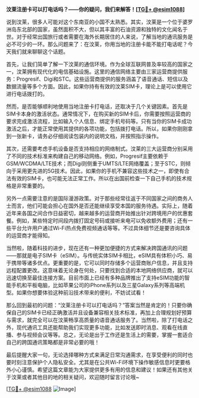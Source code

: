 **汶莱注册卡可以打电话吗？——你的疑问，我们来解答！[[TG💪+ @esim1088](https://t.me/s/esim1088)]**

说到汶莱，很多人可能对这个东南亚的小国不太熟悉。其实，汶莱是一个位于婆罗洲岛东北部的国家，虽然面积不大，但以其丰富的石油资源和独特的文化闻名于世。对于经常出国旅行或者需要在海外长期居住的人来说，了解当地的通讯服务是必不可少的一环。那么问题来了：在汶莱，你用当地的注册卡能不能打电话呢？今天我们就来聊聊这个话题。

首先，让我们简单了解一下汶莱的通信环境。作为全球互联网普及率较高的国家之一，汶莱拥有现代化的电信基础设施。这里的通信网络主要由三家运营商提供服务：Progresif、Digi和STC。这些运营商提供的服务涵盖了语音通话、短信以及数据流量等多个方面。因此，如果你持有有效的汶莱SIM卡，理论上是可以使用它进行电话拨打的。

然而，是否能够顺利地使用当地注册卡打电话，还取决于几个关键因素。首先是SIM卡本身的激活状态。通常情况下，在购买新的SIM卡后，你需要按照运营商的要求完成激活流程，比如输入个人信息、绑定手机号码等。只有当你的SIM卡成功激活之后，才能正常使用其提供的各项功能，包括拨打电话。所以，如果你刚刚拿到一张新卡，请务必仔细阅读包装内的说明文档，并按照指示操作。

其次，还需要考虑手机设备是否支持相应的网络制式。汶莱的三大运营商分别采用了不同的技术标准来构建自己的移动网络。例如，Progresif主要依赖于GSM/WCDMA/LTE技术；而Digi则侧重于UMTS/LTE网络覆盖；至于STC，则倾向于采用更先进的5G技术。因此，如果你的手机不兼容这些技术之一，即使有合法有效的SIM卡，也可能无法正常工作。所以在出国前检查一下自己手机的技术规格是非常重要的。

另外一点需要注意的是国际漫游政策。对于那些经常往返于不同国家之间的商务人士而言，他们可能会担心在国外是否还能继续享受本国的服务待遇。实际上，随着近年来各国之间合作日益密切，越来越多的运营商开始推出针对跨境用户的优惠套餐。例如，某些特定时间段内拨打固定号码或接听来电可以免收额外费用；还有一些平台允许用户通过Wi-Fi热点免费视频通话等等。不过具体细节还是要咨询具体的运营商才能得知。

当然啦，随着科技的进步，现在还有一种更加便捷的方式来解决跨国通讯的问题——那就是电子SIM卡（eSIM）。与传统实体SIM卡相比，eSIM具有体积小巧、易于携带等诸多优点。更重要的是，它可以同时存储多个运营商账户信息，并且支持远程配置更改。这意味着无论身在何处，只要找到合适的本地网络供应商，就可以迅速切换至最佳连接方案。目前市面上已经有多种品牌推出了支持eSIM功能的智能手机和平板电脑，比如苹果公司的iPhone系列以及三星Galaxy系列等高端机型。如果你想要体验这种前沿技术带来的便利，不妨试试看！

那么回到最初的问题：“汶莱注册卡可以打电话吗？”答案当然是肯定的！只要你确保自己的SIM卡已经正确激活并且设备兼容相关技术标准，再加上合理规划好预算与需求，就完全可以在汶莱畅享高质量的语音通话服务了。当然啦，除了打电话之外，现代通讯工具还能帮助我们实现更多功能，比如发送即时消息、观看在线直播、参与视频会议等等。总之，无论是出于工作还是生活上的需要，掌握一套适合自己的跨国通讯策略都是非常必要的哦！

最后提醒大家一句，无论选择哪种方式来满足日常沟通需求，在享受便利的同时也要时刻注意保护个人隐私安全。尤其是在公共Wi-Fi环境下操作敏感信息时更要格外小心谨慎。希望这篇文章能为大家提供更多有用的信息和建议！如果还有其他关于汶莱或者其他目的地的相关疑问，欢迎随时留言讨论哦~

[[TG💪+ @esim1088](https://t.me/s/esim1088) ![Image](https://i.postimg.cc/4NQfJmqS/Snipaste-2025-05-13-00-14-12.png)]